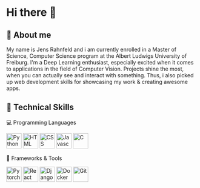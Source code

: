 # Hi there 👋

## 🤵 About me
My name is Jens Rahnfeld and i am currently enrolled in a Master of Science, Computer Science program at the Albert Ludwigs University of Freiburg. I'm a Deep Learning enthusiast, especially excited when it comes to applications in the field of Computer Vision. Projects shine the most, when you can actually see and interact with something. Thus, i also picked up web development skills for showcasing my work & creating awesome apps.

## :muscle: Technical Skills 
💻 Programming Languages
<p>
  <img src="https://skillicons.dev/icons?i=py" title="Python" width="40" height="40" />
  <img src="https://skillicons.dev/icons?i=html" title="HTML" width="40" height="40" />
  <img src="https://skillicons.dev/icons?i=css" title="CSS" width="40" height="40" />
  <img src="https://skillicons.dev/icons?i=js" title="Javascript" width="40" height="40" />
  <img src="https://skillicons.dev/icons?i=c" title="C" width="40" height="40" />
</p>

🔧 Frameworks & Tools
<p>
  <img src="https://skillicons.dev/icons?i=pytorch" title="Pytorch" width="40" height="40" />
  <img src="https://skillicons.dev/icons?i=react" title="React" width="40" height="40" />
  <img src="https://skillicons.dev/icons?i=django" title="Django" width="40" height="40" />
  <img src="https://skillicons.dev/icons?i=docker" title="Docker" width="40" height="40" />
  <img src="https://skillicons.dev/icons?i=git" title="Git" width="40" height="40" />
</p>

<!--
**JensRahnfeld/JensRahnfeld** is a ✨ _special_ ✨ repository because its `README.md` (this file) appears on your GitHub profile.

Here are some ideas to get you started:

- 🔭 I’m currently working on ...
- 🌱 I’m currently learning ...
- 👯 I’m looking to collaborate on ...
- 🤔 I’m looking for help with ...
- 💬 Ask me about ...
- 📫 How to reach me: ...
- 😄 Pronouns: ...
- ⚡ Fun fact: ...
-->
